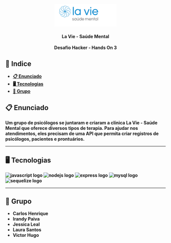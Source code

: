 <p align="center"><img alt="la-vie" height="70" src="./docs/logo.png"></p>

<h4 align="center"><strong>La Vie - Saúde Mental<strong></h4>

 <p align="center">Desafio Hacker - Hands On 3</p>

 <p align="center">

## 📕 Indice


* [📋 Enunciado](#📋-enunciado)
* [🖥 Tecnologias](#🖥-Tecnologias)
* [👤 Grupo](#👤-grupo)

## 📋 Enunciado

<p align="left">Um grupo de psicólogos se juntaram e criaram a
clínica La Vie - Saúde Mental que oferece
diversos tipos de terapia. 
Para ajudar nos atendimentos, eles precisam de uma API que permita criar registros de
psicólogos, pacientes e prontuários.</p>

<hr>

## 🖥 Tecnologias
<div align="left">
<img src="https://cdn.jsdelivr.net/gh/devicons/devicon/icons/javascript/javascript-original.svg" height="40" width="52" alt="javascript logo"/>
<img src="https://cdn.jsdelivr.net/gh/devicons/devicon/icons/nodejs/nodejs-original.svg" height="40" width="52" alt="nodejs logo"/>
<img src="https://cdn.jsdelivr.net/gh/devicons/devicon/icons/express/express-original.svg" height="40" width="52" alt="express logo"/>
<img src="https://cdn.jsdelivr.net/gh/devicons/devicon/icons/mysql/mysql-original.svg" height="40" width="52" alt="mysql logo"/>
<img src="https://cdn.jsdelivr.net/gh/devicons/devicon/icons/sequelize/sequelize-original.svg" height="40" width="52" alt="sequelize logo"  />
</div>

<hr>

## 👤 Grupo
- Carlos Henrique
- Irandy Paiva
- Jessica Leal
- Laura Santos
- Victor Hugo